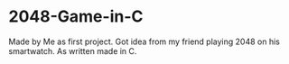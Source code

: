 # 2048-Game-in-C

Made by Me as first project.
Got idea from my friend playing 2048 on his smartwatch.
As written made in C.

